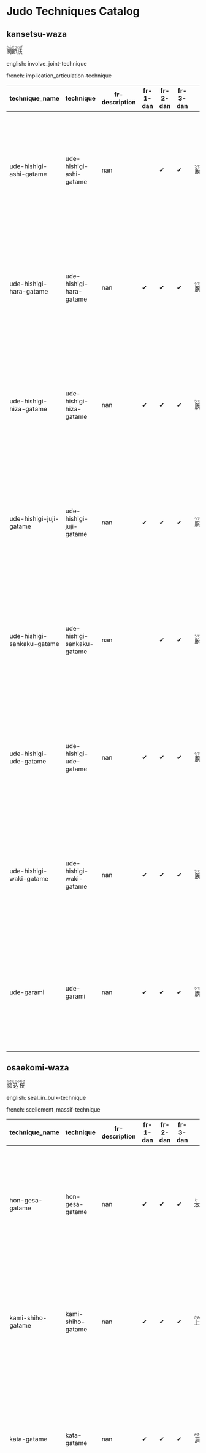 # Judo Techniques Catalog

## kansetsu-waza
<ruby>関節技<rt>かんせつわざ</rt></ruby>

english: involve_joint-technique

french: implication_articulation-technique


| technique_name             | technique                  | fr-description | fr-1-dan | fr-2-dan | fr-3-dan | kanji                                                    | furigana | fr-translation | Tutorial                                                                                                                                                                                                                                                    | Video                                                                                                                                                         |
| -------------------------- | -------------------------- | -------------- | -------- | -------- | -------- | -------------------------------------------------------- | -------- | -------------- | ----------------------------------------------------------------------------------------------------------------------------------------------------------------------------------------------------------------------------------------------------------- | ------------------------------------------------------------------------------------------------------------------------------------------------------------- |
| ude-hishigi-ashi-gatame    | ude-hishigi-ashi-gatame    | nan            | &nbsp;   | &#10004; | &#10004; | <ruby>腕挫脚固<rt>うでひしぎあしがため</rt></ruby>       |          | nan            | <a href="https://www.judo-ch.jp/english/dictionary/technique/katame/kansetu/udeasi/"><img src="https://www.judo-ch.jp/english/dictionary/technique/katame/kansetu/udeasi/image/img01.gif" alt="Tutorial" style="width: 300px; height: auto;"></a>           | <a href="https://youtu.be/ClY7g_pX-4s"><img src="https://img.youtube.com/vi/ClY7g_pX-4s/0.jpg" alt="Video Thumbnail" style="width: 300px; height: auto;"></a> |
| ude-hishigi-hara-gatame    | ude-hishigi-hara-gatame    | nan            | &#10004; | &#10004; | &#10004; | <ruby>腕挫腹固<rt>うでひしぎはらがため</rt></ruby>       |          | nan            | <a href="https://www.judo-ch.jp/english/dictionary/technique/katame/kansetu/udehara/"><img src="https://www.judo-ch.jp/english/dictionary/technique/katame/kansetu/udehara/image/img01.gif" alt="Tutorial" style="width: 300px; height: auto;"></a>         | <a href="https://youtu.be/ZzEycg8R_9M"><img src="https://img.youtube.com/vi/ZzEycg8R_9M/0.jpg" alt="Video Thumbnail" style="width: 300px; height: auto;"></a> |
| ude-hishigi-hiza-gatame    | ude-hishigi-hiza-gatame    | nan            | &#10004; | &#10004; | &#10004; | <ruby>腕挫膝固<rt>うでひしぎひざがため</rt></ruby>       |          | nan            | <a href="https://www.judo-ch.jp/english/dictionary/technique/katame/kansetu/udehiza/"><img src="https://www.judo-ch.jp/english/dictionary/technique/katame/kansetu/udehara/image/img01.gif" alt="Tutorial" style="width: 300px; height: auto;"></a>         | <a href="https://youtu.be/H2HtAJdiJcE"><img src="https://img.youtube.com/vi/H2HtAJdiJcE/0.jpg" alt="Video Thumbnail" style="width: 300px; height: auto;"></a> |
| ude-hishigi-juji-gatame    | ude-hishigi-juji-gatame    | nan            | &#10004; | &#10004; | &#10004; | <ruby>腕挫十字固<rt>うでひしぎじゅうじがため</rt></ruby> |          | nan            | <a href="https://www.judo-ch.jp/english/dictionary/technique/katame/kansetu/udejyuji/"><img src="https://www.judo-ch.jp/english/dictionary/technique/katame/kansetu/udejyuji/image/img01.gif" alt="Tutorial" style="width: 300px; height: auto;"></a>       | <a href="https://youtu.be/OWgSOlCuMXw"><img src="https://img.youtube.com/vi/OWgSOlCuMXw/0.jpg" alt="Video Thumbnail" style="width: 300px; height: auto;"></a> |
| ude-hishigi-sankaku-gatame | ude-hishigi-sankaku-gatame | nan            | &nbsp;   | &#10004; | &#10004; | <ruby>腕挫三角固<rt>うでひしぎさんかくがため</rt></ruby> |          | nan            | <a href="https://www.judo-ch.jp/english/dictionary/technique/katame/kansetu/udesankakku/"><img src="https://www.judo-ch.jp/english/dictionary/technique/katame/kansetu/udesankakku/image/img01.gif" alt="Tutorial" style="width: 300px; height: auto;"></a> | <a href="https://youtu.be/WefAmW4azhk"><img src="https://img.youtube.com/vi/WefAmW4azhk/0.jpg" alt="Video Thumbnail" style="width: 300px; height: auto;"></a> |
| ude-hishigi-ude-gatame     | ude-hishigi-ude-gatame     | nan            | &#10004; | &#10004; | &#10004; | <ruby>腕挫腕固<rt>うでひしぎうでがため</rt></ruby>       |          | nan            | <a href="https://www.judo-ch.jp/english/dictionary/technique/katame/kansetu/udeude/"><img src="https://www.judo-ch.jp/english/dictionary/technique/katame/kansetu/udeude/image/img01.gif" alt="Tutorial" style="width: 300px; height: auto;"></a>           | <a href="https://youtu.be/SBf0aTma1VI"><img src="https://img.youtube.com/vi/SBf0aTma1VI/0.jpg" alt="Video Thumbnail" style="width: 300px; height: auto;"></a> |
| ude-hishigi-waki-gatame    | ude-hishigi-waki-gatame    | nan            | &#10004; | &#10004; | &#10004; | <ruby>腕挫腋固<rt>うでひしぎわきがため</rt></ruby>       |          | nan            | <a href="https://www.judo-ch.jp/english/dictionary/technique/katame/kansetu/udewaki/"><img src="https://www.judo-ch.jp/english/dictionary/technique/katame/kansetu/udewaki/image/img01.gif" alt="Tutorial" style="width: 300px; height: auto;"></a>         | <a href="https://youtu.be/8F5p1zuJRG0"><img src="https://img.youtube.com/vi/8F5p1zuJRG0/0.jpg" alt="Video Thumbnail" style="width: 300px; height: auto;"></a> |
| ude-garami                 | ude-garami                 | nan            | &#10004; | &#10004; | &#10004; | <ruby>腕緘<rt>うでがらみ</rt></ruby>                     |          | nan            | <a href="https://www.judo-ch.jp/english/dictionary/technique/katame/kansetu/udegarami/"><img src="https://www.judo-ch.jp/english/dictionary/technique/katame/kansetu/udegarami/image/img01.gif" alt="Tutorial" style="width: 300px; height: auto;"></a>     | <a href="https://youtu.be/AIlTvZb4RlE"><img src="https://img.youtube.com/vi/AIlTvZb4RlE/0.jpg" alt="Video Thumbnail" style="width: 300px; height: auto;"></a> |
## osaekomi-waza
<ruby>抑込技<rt>おさえこみわざ</rt></ruby>

english: seal_in_bulk-technique

french: scellement_massif-technique


| technique_name           | technique                | fr-description | fr-1-dan | fr-2-dan | fr-3-dan | kanji                                                  | furigana | fr-translation | Tutorial                                                                                                                                                                                                                                            | Video                                                                                                                                                         |
| ------------------------ | ------------------------ | -------------- | -------- | -------- | -------- | ------------------------------------------------------ | -------- | -------------- | --------------------------------------------------------------------------------------------------------------------------------------------------------------------------------------------------------------------------------------------------- | ------------------------------------------------------------------------------------------------------------------------------------------------------------- |
| hon-gesa-gatame          | hon-gesa-gatame          | nan            | &#10004; | &#10004; | &#10004; | <ruby>本袈裟固<rt>けさがため</rt></ruby>               |          | nan            | <a href="https://www.judo-ch.jp/english/dictionary/technique/katame/osae/kesa/"><img src="https://www.judo-ch.jp/english/dictionary/technique/katame/osae/kesa/image/img01.gif" alt="Tutorial" style="width: 300px; height: auto;"></a>             | <a href="https://youtu.be/NDaQuJOFBYk"><img src="https://img.youtube.com/vi/NDaQuJOFBYk/0.jpg" alt="Video Thumbnail" style="width: 300px; height: auto;"></a> |
| kami-shiho-gatame        | kami-shiho-gatame        | nan            | &#10004; | &#10004; | &#10004; | <ruby>上四方固<rt>かみしほうがため</rt></ruby>         |          | nan            | <a href="https://www.judo-ch.jp/english/dictionary/technique/katame/osae/kamisihou/"><img src="https://www.judo-ch.jp/english/dictionary/technique/katame/osae/kamisihou/image/img01.gif" alt="Tutorial" style="width: 300px; height: auto;"></a>   | <a href="https://youtu.be/HFuMjOv0WN8"><img src="https://img.youtube.com/vi/HFuMjOv0WN8/0.jpg" alt="Video Thumbnail" style="width: 300px; height: auto;"></a> |
| kata-gatame              | kata-gatame              | nan            | &#10004; | &#10004; | &#10004; | <ruby>肩固<rt>かたがため</rt></ruby>                   |          | nan            | <a href="https://www.judo-ch.jp/english/dictionary/technique/katame/osae/kata/"><img src="https://www.judo-ch.jp/english/dictionary/technique/katame/osae/kata/image/img01.gif" alt="Tutorial" style="width: 300px; height: auto;"></a>             | <a href="https://youtu.be/zQR3IOXxO_Q"><img src="https://img.youtube.com/vi/zQR3IOXxO_Q/0.jpg" alt="Video Thumbnail" style="width: 300px; height: auto;"></a> |
| kesa-gatame              | kuzure-gesa-gatame       | nan            | &#10004; | &#10004; | &#10004; | <ruby>崩袈裟固<rt>くずれけさがため</rt></ruby>         |          | nan            | <a href="https://www.judo-ch.jp/english/dictionary/technique/katame/osae/kuzurekesa/"><img src="https://www.judo-ch.jp/english/dictionary/technique/katame/osae/kuzurekesa/image/img01.gif" alt="Tutorial" style="width: 300px; height: auto;"></a> | <a href="https://youtu.be/Q2fb9jaoUFQ"><img src="https://img.youtube.com/vi/Q2fb9jaoUFQ/0.jpg" alt="Video Thumbnail" style="width: 300px; height: auto;"></a> |
| kuzure-gesa-gatame       | kuzure-kami-shiho-gatame | nan            | &#10004; | &#10004; | &#10004; | <ruby>崩上四方固<rt>くずれかみしほうがため</rt></ruby> |          | nan            | <a href="https://www.judo-ch.jp/english/dictionary/technique/katame/osae/kuzurekami/"><img src="https://www.judo-ch.jp/english/dictionary/technique/katame/osae/kuzurekami/image/img01.gif" alt="Tutorial" style="width: 300px; height: auto;"></a> | <a href="https://youtu.be/YUrogQWdwiY"><img src="https://img.youtube.com/vi/YUrogQWdwiY/0.jpg" alt="Video Thumbnail" style="width: 300px; height: auto;"></a> |
| kuzure-kami-shiho-gatame | kuzure-tate-shiho-gatame | nan            | &nbsp;   | &#10004; | &#10004; | <ruby>崩縦四方固<rt>くずれたてしほうがため</rt></ruby> |          | nan            | <a href="nan"><img src="https://www.judo-tao.com/gokyo/KATAME-WAZA/OSAE-KOMI-WAZA/KUZURE-TATE-SHIHO-GATAME.htm" alt="Tutorial" style="width: 300px; height: auto;"></a>                                                                             | <a href="https://youtu.be/55-rFmBx53g"><img src="https://img.youtube.com/vi/55-rFmBx53g/0.jpg" alt="Video Thumbnail" style="width: 300px; height: auto;"></a> |
| kuzure-yoko-shiho-gatame | kuzure-yoko-shiho-gatame | nan            | &nbsp;   | &#10004; | &#10004; | <ruby>崩横四方固<rt>くずれよこしほうがため</rt></ruby> |          | nan            | <a href="nan"><img src="nan" alt="Tutorial" style="width: 300px; height: auto;"></a>                                                                                                                                                                | <a href="https://youtu.be/None"><img src="https://img.youtube.com/vi/None/0.jpg" alt="Video Thumbnail" style="width: 300px; height: auto;"></a>               |
| tate-shiho-gatame        | tate-shiho-gatame        | nan            | &#10004; | &#10004; | &#10004; | <ruby>縦四方固<rt>たてしほうがため</rt></ruby>         |          | nan            | <a href="nan"><img src="https://www.judopourtous.com/Images/NeKuzureTateShihoGatame4.gif" alt="Tutorial" style="width: 300px; height: auto;"></a>                                                                                                   | <a href="https://youtu.be/None"><img src="https://img.youtube.com/vi/None/0.jpg" alt="Video Thumbnail" style="width: 300px; height: auto;"></a>               |
| ushiro-kesa-gatame       | ushiro-kesa-gatame       | nan            | &#10004; | &#10004; | &#10004; | <ruby>後袈裟固<rt>うしろけさがため</rt></ruby>         |          | nan            | <a href="nan"><img src="nan" alt="Tutorial" style="width: 300px; height: auto;"></a>                                                                                                                                                                | <a href="https://youtu.be/SBapox2M2dE"><img src="https://img.youtube.com/vi/SBapox2M2dE/0.jpg" alt="Video Thumbnail" style="width: 300px; height: auto;"></a> |
| yoko-shiho-gatame        | yoko-shiho-gatame        | nan            | &#10004; | &#10004; | &#10004; | <ruby>横四方固<rt>よこしほうがため</rt></ruby>         |          | nan            | <a href="nan"><img src="nan" alt="Tutorial" style="width: 300px; height: auto;"></a>                                                                                                                                                                | <a href="https://youtu.be/TT7XJVSEQxA"><img src="https://img.youtube.com/vi/TT7XJVSEQxA/0.jpg" alt="Video Thumbnail" style="width: 300px; height: auto;"></a> |
| makura-gesa-gatame       | makura-gesa-gatame       | nan            | &#10004; | &#10004; | &#10004; | <ruby>枕袈裟固<rt>まくらけさがため</rt></ruby>         |          | nan            | <a href="nan"><img src="https://commons.wikimedia.org/wiki/File:Makura-kesa-gatame.gif?uselang=fr" alt="Tutorial" style="width: 300px; height: auto;"></a>                                                                                          | <a href="https://youtu.be/e5HrhANfDcU"><img src="https://img.youtube.com/vi/e5HrhANfDcU/0.jpg" alt="Video Thumbnail" style="width: 300px; height: auto;"></a> |
## shime-waza
<ruby>絞技<rt>しめわざ</rt></ruby>

english: strangle-technique

french: etranglement-technique


| technique_name   | technique        | fr-description | fr-1-dan | fr-2-dan | fr-3-dan | kanji                                            | furigana | fr-translation | Tutorial                                                                                                                                                                                                                                            | Video                                                                                                                                                         |
| ---------------- | ---------------- | -------------- | -------- | -------- | -------- | ------------------------------------------------ | -------- | -------------- | --------------------------------------------------------------------------------------------------------------------------------------------------------------------------------------------------------------------------------------------------- | ------------------------------------------------------------------------------------------------------------------------------------------------------------- |
| ashi-gatame-jime | ashi-gatame-jime | nan            | &nbsp;   | &#10004; | &#10004; | <ruby>脚固十字<rt>nan</rt></ruby>                |          | nan            | <a href="nan"><img src="nan" alt="Tutorial" style="width: 300px; height: auto;"></a>                                                                                                                                                                | <a href="https://youtu.be/None"><img src="https://img.youtube.com/vi/None/0.jpg" alt="Video Thumbnail" style="width: 300px; height: auto;"></a>               |
| gyaku-juji-jime  | gyaku-juji-jime  | nan            | &#10004; | &#10004; | &#10004; | <ruby>逆十字絞<rt>ぎゃくじゅうじじめ</rt></ruby> |          | nan            | <a href="https://www.judo-ch.jp/english/dictionary/technique/katame/sime/gyaku/"><img src="https://www.judo-ch.jp/english/dictionary/technique/katame/sime/gyaku/image/img01.gif" alt="Tutorial" style="width: 300px; height: auto;"></a>           | <a href="https://youtu.be/t3tQriIPdlI"><img src="https://img.youtube.com/vi/t3tQriIPdlI/0.jpg" alt="Video Thumbnail" style="width: 300px; height: auto;"></a> |
| hadaka-jime      | hadaka-jime      | nan            | &#10004; | &#10004; | &#10004; | <ruby>裸絞<rt>はだかじめ</rt></ruby>             |          | nan            | <a href="https://www.judo-ch.jp/english/dictionary/technique/katame/sime/hadaka/"><img src="https://www.judo-ch.jp/english/dictionary/technique/katame/sime/hadaka/image/img01.gif" alt="Tutorial" style="width: 300px; height: auto;"></a>         | <a href="https://youtu.be/9f0n8jez7iA"><img src="https://img.youtube.com/vi/9f0n8jez7iA/0.jpg" alt="Video Thumbnail" style="width: 300px; height: auto;"></a> |
| kata-ha-jime     | kata-ha-jime     | nan            | &#10004; | &#10004; | &#10004; | <ruby>片羽絞<rt>かたはじめ</rt></ruby>           |          | nan            | <a href="https://www.judo-ch.jp/english/dictionary/technique/katame/sime/kataha/"><img src="https://www.judo-ch.jp/english/dictionary/technique/katame/sime/kataha/image/img01.gif" alt="Tutorial" style="width: 300px; height: auto;"></a>         | <a href="https://youtu.be/yaTGgRjnwB8"><img src="https://img.youtube.com/vi/yaTGgRjnwB8/0.jpg" alt="Video Thumbnail" style="width: 300px; height: auto;"></a> |
| kata-juji-jime   | kata-juji-jime   | nan            | &#10004; | &#10004; | &#10004; | <ruby>片十字絞<rt>かたじゅうじじめ</rt></ruby>   |          | nan            | <a href="https://www.judo-ch.jp/english/dictionary/technique/katame/sime/kata/"><img src="https://www.judo-ch.jp/english/dictionary/technique/katame/sime/kata/" alt="Tutorial" style="width: 300px; height: auto;"></a>                            | <a href="https://youtu.be/3VZVUAmiMD8"><img src="https://img.youtube.com/vi/3VZVUAmiMD8/0.jpg" alt="Video Thumbnail" style="width: 300px; height: auto;"></a> |
| kata-te-jime     | kata-te-jime     | nan            | &#10004; | &#10004; | &#10004; | <ruby>片手絞<rt>かたてじめ</rt></ruby>           |          | nan            | <a href="https://www.judo-ch.jp/english/dictionary/technique/katame/sime/katate/"><img src="https://www.judo-ch.jp/english/dictionary/technique/katame/sime/katate/image/img01.gif" alt="Tutorial" style="width: 300px; height: auto;"></a>         | <a href="https://youtu.be/cHeIs-fSqwE"><img src="https://img.youtube.com/vi/cHeIs-fSqwE/0.jpg" alt="Video Thumbnail" style="width: 300px; height: auto;"></a> |
| morote-jime      | morote-jime      | nan            | &nbsp;   | &#10004; | &#10004; | <ruby>諸手絞<rt>もろてじめ</rt></ruby>           |          | nan            | <a href="nan"><img src="nan" alt="Tutorial" style="width: 300px; height: auto;"></a>                                                                                                                                                                | <a href="https://youtu.be/None"><img src="https://img.youtube.com/vi/None/0.jpg" alt="Video Thumbnail" style="width: 300px; height: auto;"></a>               |
| nami-juji-jime   | nami-juji-jime   | nan            | &#10004; | &#10004; | &#10004; | <ruby>並十字絞<rt>なみじゅうじじめ</rt></ruby>   |          | nan            | <a href="https://www.judo-ch.jp/english/dictionary/technique/katame/sime/nami/"><img src="https://www.judo-ch.jp/english/dictionary/technique/katame/sime/nami/image/img01.gif" alt="Tutorial" style="width: 300px; height: auto;"></a>             | <a href="https://youtu.be/k2cHry9HByQ"><img src="https://img.youtube.com/vi/k2cHry9HByQ/0.jpg" alt="Video Thumbnail" style="width: 300px; height: auto;"></a> |
| okuri-eri-jime   | okuri-eri-jime   | nan            | &#10004; | &#10004; | &#10004; | <ruby>送襟絞<rt>おくりえりじめ</rt></ruby>       |          | nan            | <a href="https://www.judo-ch.jp/english/dictionary/technique/katame/sime/okurieri/"><img src="https://www.judo-ch.jp/english/dictionary/technique/katame/sime/okurieri/image/img01.gif" alt="Tutorial" style="width: 300px; height: auto;"></a>     | <a href="https://youtu.be/EiqyoVcIAi8"><img src="https://img.youtube.com/vi/EiqyoVcIAi8/0.jpg" alt="Video Thumbnail" style="width: 300px; height: auto;"></a> |
| ryo-te-jime      | ryo-te-jime      | nan            | &nbsp;   | &nbsp;   | &#10004; | <ruby>両手絞<rt>りょうてじめ</rt></ruby>         |          | nan            | <a href="https://www.judo-ch.jp/english/dictionary/technique/katame/sime/ryoute/"><img src="https://www.judo-ch.jp/english/dictionary/technique/katame/sime/ryoute/image/img01.gif" alt="Tutorial" style="width: 300px; height: auto;"></a>         | <a href="https://youtu.be/-RHC4V7TQiY"><img src="https://img.youtube.com/vi/-RHC4V7TQiY/0.jpg" alt="Video Thumbnail" style="width: 300px; height: auto;"></a> |
| sankaku-jime     | sankaku-jime     | nan            | &#10004; | &#10004; | &#10004; | <ruby>三角絞<rt>さんかくじめ</rt></ruby>         |          | nan            | <a href="https://www.judo-ch.jp/english/dictionary/technique/katame/sime/sankaku/"><img src="https://www.judo-ch.jp/english/dictionary/technique/katame/sime/sankaku/image/img01.gif" alt="Tutorial" style="width: 300px; height: auto;"></a>       | <a href="https://youtu.be/lq1CUBRAm7s"><img src="https://img.youtube.com/vi/lq1CUBRAm7s/0.jpg" alt="Video Thumbnail" style="width: 300px; height: auto;"></a> |
| sode-guruma-jime | sode-guruma-jime | nan            | &nbsp;   | &#10004; | &#10004; | <ruby>袖車絞<rt>そでぐるまじめ</rt></ruby>       |          | nan            | <a href="https://www.judo-ch.jp/english/dictionary/technique/katame/sime/sodeguruma/"><img src="https://www.judo-ch.jp/english/dictionary/technique/katame/sime/sodeguruma/image/img01.gif" alt="Tutorial" style="width: 300px; height: auto;"></a> | <a href="https://youtu.be/E3nvQzClcAU"><img src="https://img.youtube.com/vi/E3nvQzClcAU/0.jpg" alt="Video Thumbnail" style="width: 300px; height: auto;"></a> |
| tsukkomi-jime    | tsukkomi-jime    | nan            | &nbsp;   | &nbsp;   | &#10004; | <ruby>突込絞<rt>つっこみじめ</rt></ruby>         |          | nan            | <a href="https://www.judo-ch.jp/english/dictionary/technique/katame/sime/tukkomi/"><img src="https://www.judo-ch.jp/english/dictionary/technique/katame/sime/tukkomi/image/img01.gif" alt="Tutorial" style="width: 300px; height: auto;"></a>       | <a href="https://youtu.be/dKKpnD3eLcY"><img src="https://img.youtube.com/vi/dKKpnD3eLcY/0.jpg" alt="Video Thumbnail" style="width: 300px; height: auto;"></a> |
## sutemi-waza
<ruby>捨身技<rt>すてみわざ</rt></ruby>

english: sacrifice_body-technique

french: sacrifice_corps-technique


### ma-sutemi-waza

<ruby>真捨身技<rt>ますてみわざ</rt></ruby>

english: true-sacrifice_body-technique

french: vrai-sacrifice_corps-technique
| technique_name  | technique       | fr-description | fr-1-dan | fr-2-dan | fr-3-dan | kanji                                      | furigana | fr-translation | Tutorial                                                                                                                                                                                                                                          | Video                                                                                                                                                         |
| --------------- | --------------- | -------------- | -------- | -------- | -------- | ------------------------------------------ | -------- | -------------- | ------------------------------------------------------------------------------------------------------------------------------------------------------------------------------------------------------------------------------------------------- | ------------------------------------------------------------------------------------------------------------------------------------------------------------- |
| hikikomi-gaeshi | hikikomi-gaeshi | nan            | &nbsp;   | &nbsp;   | &nbsp;   | <ruby>引込返<rt>ひきこみがえし</rt></ruby> |          | nan            | <a href="https://www.judo-ch.jp/english/dictionary/technique/nage/masute/hikikomi/"><img src="https://www.judo-ch.jp/english/dictionary/technique/nage/masute/hikikomi/image/img01.gif" alt="Tutorial" style="width: 300px; height: auto;"></a>   | <a href="https://youtu.be/92zUYWBp5N8"><img src="https://img.youtube.com/vi/92zUYWBp5N8/0.jpg" alt="Video Thumbnail" style="width: 300px; height: auto;"></a> |
| sumi-gaeshi     | sumi-gaeshi     | nan            | &#10004; | &#10004; | &#10004; | <ruby>隅返<rt>すみがえし</rt></ruby>       |          | nan            | <a href="https://www.judo-ch.jp/english/dictionary/technique/nage/masute/sumigaesi/"><img src="https://www.judo-ch.jp/english/dictionary/technique/nage/masute/sumigaesi/image/img01.gif" alt="Tutorial" style="width: 300px; height: auto;"></a> | <a href="https://youtu.be/5VhduA5xkbA"><img src="https://img.youtube.com/vi/5VhduA5xkbA/0.jpg" alt="Video Thumbnail" style="width: 300px; height: auto;"></a> |
| tawara-gaeshi   | tawara-gaeshi   | nan            | &nbsp;   | &nbsp;   | &#10004; | <ruby>俵返<rt>たわらがえし</rt></ruby>     |          | nan            | <a href="https://www.judo-ch.jp/english/dictionary/technique/nage/masute/tawara/"><img src="https://www.judo-ch.jp/english/dictionary/technique/nage/masute/tawara/image/img01.gif" alt="Tutorial" style="width: 300px; height: auto;"></a>       | <a href="https://youtu.be/TmTWgrmViZc"><img src="https://img.youtube.com/vi/TmTWgrmViZc/0.jpg" alt="Video Thumbnail" style="width: 300px; height: auto;"></a> |
| tomoe-nage      | tomoe-nage      | nan            | &#10004; | &#10004; | &#10004; | <ruby>巴投<rt>ともえなげ</rt></ruby>       |          | nan            | <a href="https://www.judo-ch.jp/english/dictionary/technique/nage/masute/tomoe/"><img src="https://www.judo-ch.jp/english/dictionary/technique/nage/masute/tomoe/image/img01.gif" alt="Tutorial" style="width: 300px; height: auto;"></a>         | <a href="https://youtu.be/880WbHvHv6A"><img src="https://img.youtube.com/vi/880WbHvHv6A/0.jpg" alt="Video Thumbnail" style="width: 300px; height: auto;"></a> |
| ura-nage        | ura-nage        | nan            | &#10004; | &#10004; | &#10004; | <ruby>裏投<rt>うらなげ</rt></ruby>         |          | nan            | <a href="https://www.judo-ch.jp/english/dictionary/technique/nage/masute/uranage/"><img src="https://www.judo-ch.jp/english/dictionary/technique/nage/masute/uranage/image/img01.gif" alt="Tutorial" style="width: 300px; height: auto;"></a>     | <a href="https://youtu.be/Fgi9b8DJ5sQ"><img src="https://img.youtube.com/vi/Fgi9b8DJ5sQ/0.jpg" alt="Video Thumbnail" style="width: 300px; height: auto;"></a> |

### yoko-sutemi-waza

<ruby>横捨身技<rt>よこすてみわざ</rt></ruby>

english: side-sacrifice_body-technique

french: coté-sacrifice_corps-technique
| technique_name     | technique          | fr-description | fr-1-dan | fr-2-dan | fr-3-dan | kanji                                           | furigana | fr-translation | Tutorial                                                                                                                                                                                                                                          | Video                                                                                                                                                         |
| ------------------ | ------------------ | -------------- | -------- | -------- | -------- | ----------------------------------------------- | -------- | -------------- | ------------------------------------------------------------------------------------------------------------------------------------------------------------------------------------------------------------------------------------------------- | ------------------------------------------------------------------------------------------------------------------------------------------------------------- |
| daki-wakare        | daki-wakare        | nan            | &nbsp;   | &nbsp;   | &#10004; | <ruby>抱分<rt>だきわかれ</rt></ruby>            |          | nan            | <a href="https://www.judo-ch.jp/english/dictionary/technique/nage/yoko/dakiwakare/"><img src="https://www.judo-ch.jp/english/dictionary/technique/nage/yoko/dakiwakare/image/img01.gif" alt="Tutorial" style="width: 300px; height: auto;"></a>   | <a href="https://youtu.be/Hr0cOMGBDYo"><img src="https://img.youtube.com/vi/Hr0cOMGBDYo/0.jpg" alt="Video Thumbnail" style="width: 300px; height: auto;"></a> |
| hane-makikomi      | hane-makikomi      | nan            | &nbsp;   | &nbsp;   | &nbsp;   | <ruby>跳巻込<rt>はねまきこみ</rt></ruby>        |          | nan            | <a href="https://www.judo-ch.jp/english/dictionary/technique/nage/yoko/hanemaki/"><img src="https://www.judo-ch.jp/english/dictionary/technique/nage/yoko/hanemaki/image/img01.gif" alt="Tutorial" style="width: 300px; height: auto;"></a>       | <a href="https://youtu.be/6CRBGLGz9j8"><img src="https://img.youtube.com/vi/6CRBGLGz9j8/0.jpg" alt="Video Thumbnail" style="width: 300px; height: auto;"></a> |
| harai-makikomi     | harai-makikomi     | nan            | &nbsp;   | &#10004; | &#10004; | <ruby>払巻込<rt>はらいまきこみ</rt></ruby>      |          | nan            | <a href="nan"><img src="nan" alt="Tutorial" style="width: 300px; height: auto;"></a>                                                                                                                                                              | <a href="https://youtu.be/VBaHzKaCXss"><img src="https://img.youtube.com/vi/VBaHzKaCXss/0.jpg" alt="Video Thumbnail" style="width: 300px; height: auto;"></a> |
| ko-uchi-makikomi   | ko-uchi-makikomi   | nan            | &nbsp;   | &#10004; | &#10004; | <ruby>小内巻込<rt>こうちまきこみ</rt></ruby>    |          | nan            | <a href="nan"><img src="nan" alt="Tutorial" style="width: 300px; height: auto;"></a>                                                                                                                                                              | <a href="https://youtu.be/_1eygIXLD_w"><img src="https://img.youtube.com/vi/_1eygIXLD_w/0.jpg" alt="Video Thumbnail" style="width: 300px; height: auto;"></a> |
| osoto-makikomi     | osoto-makikomi     | nan            | &nbsp;   | &nbsp;   | &nbsp;   | <ruby> 大外巻込<rt>おおそとまきこみ</rt></ruby> |          | nan            | <a href="https://www.judo-ch.jp/english/dictionary/technique/nage/yoko/oosotomaki/"><img src="https://www.judo-ch.jp/english/dictionary/technique/nage/yoko/oosotomaki/image/img01.gif" alt="Tutorial" style="width: 300px; height: auto;"></a>   | <a href="https://youtu.be/DGDv2oMwmas"><img src="https://img.youtube.com/vi/DGDv2oMwmas/0.jpg" alt="Video Thumbnail" style="width: 300px; height: auto;"></a> |
| soto-makikomi      | soto-makikomi      | nan            | &#10004; | &#10004; | &#10004; | <ruby>外巻込<rt>そとまきこみ</rt></ruby>        |          | nan            | <a href="https://www.judo-ch.jp/english/dictionary/technique/nage/yoko/sotomaki/"><img src="https://www.judo-ch.jp/english/dictionary/technique/nage/yoko/sotomaki/image/img01.gif" alt="Tutorial" style="width: 300px; height: auto;"></a>       | <a href="https://youtu.be/bWG9O1BVKtQ"><img src="https://img.youtube.com/vi/bWG9O1BVKtQ/0.jpg" alt="Video Thumbnail" style="width: 300px; height: auto;"></a> |
| tani-otoshi        | tani-otoshi        | nan            | &#10004; | &#10004; | &#10004; | <ruby>谷落<rt>たにおとし</rt></ruby>            |          | nan            | <a href="https://www.judo-ch.jp/english/dictionary/technique/nage/yoko/taniotosi/"><img src="https://www.judo-ch.jp/english/dictionary/technique/nage/yoko/taniotosi/image/img01.gif" alt="Tutorial" style="width: 300px; height: auto;"></a>     | <a href="https://youtu.be/3b9Me3Fohpk"><img src="https://img.youtube.com/vi/3b9Me3Fohpk/0.jpg" alt="Video Thumbnail" style="width: 300px; height: auto;"></a> |
| yoko-tomoe-nage    | yoko-tomoe-nage    | nan            | &nbsp;   | &#10004; | &#10004; | <ruby>横巴投<rt>よこともえなげ</rt></ruby>      |          | nan            | <a href="nan"><img src="https://upload.wikimedia.org/wikipedia/commons/thumb/3/3f/Tomoe-nage-illustration.jpg/220px-Tomoe-nage-illustration.jpg" alt="Tutorial" style="width: 300px; height: auto;"></a>                                          | <a href="https://youtu.be/W8l0iOAqx5E"><img src="https://img.youtube.com/vi/W8l0iOAqx5E/0.jpg" alt="Video Thumbnail" style="width: 300px; height: auto;"></a> |
| uchi-makikomi      | uchi-makikomi      | nan            | &nbsp;   | &nbsp;   | &nbsp;   | <ruby>内巻込<rt>うちまきこみ</rt></ruby>        |          | nan            | <a href="https://www.judo-ch.jp/english/dictionary/technique/nage/yoko/utimaki/"><img src="https://www.judo-ch.jp/english/dictionary/technique/nage/yoko/utimaki/image/img01.gif" alt="Tutorial" style="width: 300px; height: auto;"></a>         | <a href="https://youtu.be/_1eygIXLD_w"><img src="https://img.youtube.com/vi/_1eygIXLD_w/0.jpg" alt="Video Thumbnail" style="width: 300px; height: auto;"></a> |
| uchi-mata-makikomi | uchi-mata-makikomi | nan            | &nbsp;   | &nbsp;   | &nbsp;   | <ruby>内股巻込<rt>うちまたまきこみ</rt></ruby>  |          | nan            | <a href="https://www.judo-ch.jp/english/dictionary/technique/nage/yoko/utimatamaki/"><img src="https://www.judo-ch.jp/english/dictionary/technique/nage/yoko/utimatamaki/image/img01.gif" alt="Tutorial" style="width: 300px; height: auto;"></a> | <a href="https://youtu.be/jZXENTLpJCI"><img src="https://img.youtube.com/vi/jZXENTLpJCI/0.jpg" alt="Video Thumbnail" style="width: 300px; height: auto;"></a> |
| uki-waza           | uki-waza           | nan            | &nbsp;   | &#10004; | &#10004; | <ruby>浮技<rt>うきわざ</rt></ruby>              |          | nan            | <a href="https://www.judo-ch.jp/english/dictionary/technique/nage/yoko/ukiwaza/"><img src="https://www.judo-ch.jp/english/dictionary/technique/nage/yoko/ukiwaza/image/img01.gif" alt="Tutorial" style="width: 300px; height: auto;"></a>         | <a href="https://youtu.be/weVOpJ63gII"><img src="https://img.youtube.com/vi/weVOpJ63gII/0.jpg" alt="Video Thumbnail" style="width: 300px; height: auto;"></a> |
| yoko-gake          | yoko-gake          | nan            | &nbsp;   | &#10004; | &#10004; | <ruby>横掛<rt>よこがけ</rt></ruby>              |          | nan            | <a href="https://www.judo-ch.jp/english/dictionary/technique/nage/yoko/yokogake/"><img src="https://www.judo-ch.jp/english/dictionary/technique/nage/yoko/yokogake/image/img01.gif" alt="Tutorial" style="width: 300px; height: auto;"></a>       | <a href="https://youtu.be/tP1Sj1uDfSo"><img src="https://img.youtube.com/vi/tP1Sj1uDfSo/0.jpg" alt="Video Thumbnail" style="width: 300px; height: auto;"></a> |
| yoko-guruma        | yoko-guruma        | nan            | &#10004; | &#10004; | &#10004; | <ruby>横車<rt>よこぐるま</rt></ruby>            |          | nan            | <a href="https://www.judo-ch.jp/english/dictionary/technique/nage/yoko/yokoguruma/"><img src="https://www.judo-ch.jp/english/dictionary/technique/nage/yoko/yokoguruma/image/img01.gif" alt="Tutorial" style="width: 300px; height: auto;"></a>   | <a href="https://youtu.be/MehP6I5cY2c"><img src="https://img.youtube.com/vi/MehP6I5cY2c/0.jpg" alt="Video Thumbnail" style="width: 300px; height: auto;"></a> |
| yoko-otoshi        | yoko-otoshi        | nan            | &nbsp;   | &nbsp;   | &#10004; | <ruby>横落<rt>よこおとし</rt></ruby>            |          | nan            | <a href="https://www.judo-ch.jp/english/dictionary/technique/nage/yoko/yokootosi/"><img src="https://www.judo-ch.jp/english/dictionary/technique/nage/yoko/yokootosi/image/img01.gif" alt="Tutorial" style="width: 300px; height: auto;"></a>     | <a href="https://youtu.be/MnNG67pF_a0"><img src="https://img.youtube.com/vi/MnNG67pF_a0/0.jpg" alt="Video Thumbnail" style="width: 300px; height: auto;"></a> |
| yoko-wakare        | yoko-wakare        | nan            | &nbsp;   | &nbsp;   | &#10004; | <ruby>横分<rt>よこわかれ</rt></ruby>            |          | nan            | <a href="https://www.judo-ch.jp/english/dictionary/technique/nage/yoko/yokowakare/"><img src="https://www.judo-ch.jp/english/dictionary/technique/nage/yoko/yokowakare/image/img01.gif" alt="Tutorial" style="width: 300px; height: auto;"></a>   | <a href="https://youtu.be/bp1tscHlePI"><img src="https://img.youtube.com/vi/bp1tscHlePI/0.jpg" alt="Video Thumbnail" style="width: 300px; height: auto;"></a> |
## tachi-waza
<ruby>立技<rt>たちわざ</rt></ruby>

english: stand_up-technique

french: debout-technique


### ashi-waza

<ruby>足技<rt>あしわざ</rt></ruby>

english: leg-technique

french: jambe-technique
| technique_name            | technique                 | fr-description | fr-1-dan | fr-2-dan | fr-3-dan | kanji                                            | furigana | fr-translation | Tutorial                                                                                                                                                                                                                                            | Video                                                                                                                                                         |
| ------------------------- | ------------------------- | -------------- | -------- | -------- | -------- | ------------------------------------------------ | -------- | -------------- | --------------------------------------------------------------------------------------------------------------------------------------------------------------------------------------------------------------------------------------------------- | ------------------------------------------------------------------------------------------------------------------------------------------------------------- |
| ashi-guruma               | ashi-guruma               | nan            | &#10004; | &#10004; | &#10004; | <ruby>足車<rt>あしぐるま</rt></ruby>             |          | nan            | <a href="https://www.judo-ch.jp/english/dictionary/technique/nage/asi/asiguruma/"><img src="https://www.judo-ch.jp/english/dictionary/technique/nage/asi/asiguruma/image/img01.gif" alt="Tutorial" style="width: 300px; height: auto;"></a>         | <a href="https://youtu.be/ROeayhvom9U"><img src="https://img.youtube.com/vi/ROeayhvom9U/0.jpg" alt="Video Thumbnail" style="width: 300px; height: auto;"></a> |
| de-ashi-barai (-harai)    | de-ashi-barai (-harai)    | nan            | &#10004; | &#10004; | &#10004; | <ruby>出足払<rt>であしはらい</rt></ruby>         |          | nan            | <a href="https://www.judo-ch.jp/english/dictionary/technique/nage/asi/deasiharai/"><img src="https://www.judo-ch.jp/english/dictionary/technique/nage/asi/deasiharai/image/img01.gif" alt="Tutorial" style="width: 300px; height: auto;"></a>       | <a href="https://youtu.be/4BUUvqxi_Kk"><img src="https://img.youtube.com/vi/4BUUvqxi_Kk/0.jpg" alt="Video Thumbnail" style="width: 300px; height: auto;"></a> |
| hane-goshi-gaeshi         | hane-goshi-gaeshi         | nan            | &nbsp;   | &nbsp;   | &nbsp;   | <ruby>跳腰返<rt>はねごしがえし</rt></ruby>       |          | nan            | <a href="https://www.judo-ch.jp/english/dictionary/technique/nage/asi/hanegosi/"><img src="https://www.judo-ch.jp/english/dictionary/technique/nage/asi/hanegosi/image/img01.gif" alt="Tutorial" style="width: 300px; height: auto;"></a>           | <a href="https://youtu.be/9bZAZSBtnGs"><img src="https://img.youtube.com/vi/9bZAZSBtnGs/0.jpg" alt="Video Thumbnail" style="width: 300px; height: auto;"></a> |
| harai-tsurikomi-ashi      | harai-tsurikomi-ashi      | nan            | &#10004; | &#10004; | &#10004; | <ruby>払釣込足<rt>はらいつりこみあし</rt></ruby> |          | nan            | <a href="https://www.judo-ch.jp/english/dictionary/technique/nage/asi/haraiturikomi/"><img src="https://www.judo-ch.jp/english/dictionary/technique/nage/asi/haraiturikomi/image/img01.gif" alt="Tutorial" style="width: 300px; height: auto;"></a> | <a href="https://youtu.be/gGPXvWL8VbE"><img src="https://img.youtube.com/vi/gGPXvWL8VbE/0.jpg" alt="Video Thumbnail" style="width: 300px; height: auto;"></a> |
| hiza-guruma               | hiza-guruma               | nan            | &#10004; | &#10004; | &#10004; | <ruby>膝車<rt>ひざぐるま</rt></ruby>             |          | nan            | <a href="https://www.judo-ch.jp/english/dictionary/technique/nage/asi/hizaguruma/"><img src="https://www.judo-ch.jp/english/dictionary/technique/nage/asi/hizaguruma/image/img01.gif" alt="Tutorial" style="width: 300px; height: auto;"></a>       | <a href="https://youtu.be/JPJx9-oAVns"><img src="https://img.youtube.com/vi/JPJx9-oAVns/0.jpg" alt="Video Thumbnail" style="width: 300px; height: auto;"></a> |
| ko-soto-gake              | ko-soto-gake              | nan            | &#10004; | &#10004; | &#10004; | <ruby>小外掛<rt>こそとがけ</rt></ruby>           |          | nan            | <a href="https://www.judo-ch.jp/english/dictionary/technique/nage/asi/kosotogake/"><img src="https://www.judo-ch.jp/english/dictionary/technique/nage/asi/kosotogake/image/img01.gif" alt="Tutorial" style="width: 300px; height: auto;"></a>       | <a href="https://youtu.be/8b6kY4s4zH4"><img src="https://img.youtube.com/vi/8b6kY4s4zH4/0.jpg" alt="Video Thumbnail" style="width: 300px; height: auto;"></a> |
| ko-soto-gari              | ko-soto-gari              | nan            | &#10004; | &#10004; | &#10004; | <ruby>小外刈<rt>こそとがり</rt></ruby>           |          | nan            | <a href="https://www.judo-ch.jp/english/dictionary/technique/nage/asi/kosotogari/"><img src="https://www.judo-ch.jp/english/dictionary/technique/nage/asi/kosotogari/image/img01.gif" alt="Tutorial" style="width: 300px; height: auto;"></a>       | <a href="https://youtu.be/jeQ541ScLB4"><img src="https://img.youtube.com/vi/jeQ541ScLB4/0.jpg" alt="Video Thumbnail" style="width: 300px; height: auto;"></a> |
| ko-uchi-gaeshi            | ko-uchi-gaeshi            | nan            | &nbsp;   | &nbsp;   | &nbsp;   | <ruby>小内返<rt>こうちがえし</rt></ruby>         |          | nan            | <a href="nan"><img src="nan" alt="Tutorial" style="width: 300px; height: auto;"></a>                                                                                                                                                                | <a href="https://youtu.be/_MWAdYi_LC4"><img src="https://img.youtube.com/vi/_MWAdYi_LC4/0.jpg" alt="Video Thumbnail" style="width: 300px; height: auto;"></a> |
| ko-uchi-gari              | ko-uchi-gari              | nan            | &#10004; | &#10004; | &#10004; | <ruby>小内刈<rt>こうちがり</rt></ruby>           |          | nan            | <a href="https://www.judo-ch.jp/english/dictionary/technique/nage/asi/koutigari/"><img src="https://www.judo-ch.jp/english/dictionary/technique/nage/asi/koutigari/image/img01.gif" alt="Tutorial" style="width: 300px; height: auto;"></a>         | <a href="https://youtu.be/3Jb3tZvr9Ng"><img src="https://img.youtube.com/vi/3Jb3tZvr9Ng/0.jpg" alt="Video Thumbnail" style="width: 300px; height: auto;"></a> |
| o-guruma                  | o-guruma                  | nan            | &nbsp;   | &#10004; | &#10004; | <ruby>大車<rt>おおぐるま</rt></ruby>             |          | nan            | <a href="https://www.judo-ch.jp/english/dictionary/technique/nage/asi/ooguruma/"><img src="https://www.judo-ch.jp/english/dictionary/technique/nage/asi/ooguruma/image/img01.gif" alt="Tutorial" style="width: 300px; height: auto;"></a>           | <a href="https://youtu.be/SnZciTAY9vc"><img src="https://img.youtube.com/vi/SnZciTAY9vc/0.jpg" alt="Video Thumbnail" style="width: 300px; height: auto;"></a> |
| okuri-ashi-barai (-harai) | okuri-ashi-barai (-harai) | nan            | &#10004; | &#10004; | &#10004; | <ruby>送足払<rt>おくりあしはらい</rt></ruby>     |          | nan            | <a href="https://www.judo-ch.jp/english/dictionary/technique/nage/asi/okuriasiharai/"><img src="https://www.judo-ch.jp/english/dictionary/technique/nage/asi/okuriasiharai/image/img01.gif" alt="Tutorial" style="width: 300px; height: auto;"></a> | <a href="https://youtu.be/nw1ZdRjrdRI"><img src="https://img.youtube.com/vi/nw1ZdRjrdRI/0.jpg" alt="Video Thumbnail" style="width: 300px; height: auto;"></a> |
| o-soto-gaeshi             | o-soto-gaeshi             | nan            | &nbsp;   | &#10004; | &#10004; | <ruby>大外返<rt>おおそとがえし</rt></ruby>       |          | nan            | <a href="https://www.judo-ch.jp/english/dictionary/technique/nage/asi/oosotogaesi/"><img src="https://www.judo-ch.jp/english/dictionary/technique/nage/asi/oosotogaesi/image/img01.gif" alt="Tutorial" style="width: 300px; height: auto;"></a>     | <a href="https://youtu.be/8ZjM3X_EANo"><img src="https://img.youtube.com/vi/8ZjM3X_EANo/0.jpg" alt="Video Thumbnail" style="width: 300px; height: auto;"></a> |
| o-soto-gari               | o-soto-gari               | nan            | &#10004; | &#10004; | &#10004; | <ruby>大外刈<rt>おおそとがり</rt></ruby>         |          | nan            | <a href="https://www.judo-ch.jp/english/dictionary/technique/nage/asi/oosotogari/"><img src="https://www.judo-ch.jp/english/dictionary/technique/nage/asi/oosotogari/image/img01.gif" alt="Tutorial" style="width: 300px; height: auto;"></a>       | <a href="https://youtu.be/c-A_nP7mKAc"><img src="https://img.youtube.com/vi/c-A_nP7mKAc/0.jpg" alt="Video Thumbnail" style="width: 300px; height: auto;"></a> |
| o-soto-guruma             | o-soto-guruma             | nan            | &nbsp;   | &#10004; | &#10004; | <ruby>大外車<rt>おおそとぐるま</rt></ruby>       |          | nan            | <a href="https://www.judo-ch.jp/english/dictionary/technique/nage/asi/oosotoguruma/"><img src="https://www.judo-ch.jp/english/dictionary/technique/nage/asi/oosotoguruma/image/img01.gif" alt="Tutorial" style="width: 300px; height: auto;"></a>   | <a href="https://youtu.be/92KbCm6pQeI"><img src="https://img.youtube.com/vi/92KbCm6pQeI/0.jpg" alt="Video Thumbnail" style="width: 300px; height: auto;"></a> |
| o-soto-otoshi             | o-soto-otoshi             | nan            | &#10004; | &#10004; | &#10004; | <ruby>大外落<rt>おおそとおとし</rt></ruby>       |          | nan            | <a href="https://www.judo-ch.jp/english/dictionary/technique/nage/asi/oosotootosi/"><img src="https://www.judo-ch.jp/english/dictionary/technique/nage/asi/oosotootosi/image/img01.gif" alt="Tutorial" style="width: 300px; height: auto;"></a>     | <a href="https://youtu.be/2DsVvDw7b8g"><img src="https://img.youtube.com/vi/2DsVvDw7b8g/0.jpg" alt="Video Thumbnail" style="width: 300px; height: auto;"></a> |
| o-uchi-gaeshi             | o-uchi-gaeshi             | nan            | &nbsp;   | &nbsp;   | &nbsp;   | <ruby>大内返<rt>おおうちがえし</rt></ruby>       |          | nan            | <a href="https://www.judo-ch.jp/english/dictionary/technique/nage/asi/ooutigaesi/"><img src="https://www.judo-ch.jp/english/dictionary/technique/nage/asi/ooutigaesi/image/img01.gif" alt="Tutorial" style="width: 300px; height: auto;"></a>       | <a href="https://youtu.be/dCyZTXyjIXE"><img src="https://img.youtube.com/vi/dCyZTXyjIXE/0.jpg" alt="Video Thumbnail" style="width: 300px; height: auto;"></a> |
| o-uchi-gari               | o-uchi-gari               | nan            | &#10004; | &#10004; | &#10004; | <ruby>大内刈<rt>おおうちがり</rt></ruby>         |          | nan            | <a href="https://www.judo-ch.jp/english/dictionary/technique/nage/asi/ooutigari/"><img src="https://www.judo-ch.jp/english/dictionary/technique/nage/asi/ooutigari/image/img01.gif" alt="Tutorial" style="width: 300px; height: auto;"></a>         | <a href="https://youtu.be/0itJFhV9pDQ"><img src="https://img.youtube.com/vi/0itJFhV9pDQ/0.jpg" alt="Video Thumbnail" style="width: 300px; height: auto;"></a> |
| sasae-tsurikomi-ashi      | sasae-tsurikomi-ashi      | nan            | &#10004; | &#10004; | &#10004; | <ruby>支釣込足<rt>ささえつりこみあし</rt></ruby> |          | nan            | <a href="https://www.judo-ch.jp/english/dictionary/technique/nage/asi/sasaeturikomi/"><img src="https://www.judo-ch.jp/english/dictionary/technique/nage/asi/sasaeturikomi/image/img01.gif" alt="Tutorial" style="width: 300px; height: auto;"></a> | <a href="https://youtu.be/699i--pvYmE"><img src="https://img.youtube.com/vi/699i--pvYmE/0.jpg" alt="Video Thumbnail" style="width: 300px; height: auto;"></a> |
| tsubame-gaeshi            | tsubame-gaeshi            | nan            | &nbsp;   | &#10004; | &#10004; | <ruby>燕返<rt>つばめがえし</rt></ruby>           |          | nan            | <a href="https://www.judo-ch.jp/english/dictionary/technique/nage/asi/tubame/"><img src="https://www.judo-ch.jp/english/dictionary/technique/nage/asi/tubame/image/img01.gif" alt="Tutorial" style="width: 300px; height: auto;"></a>               | <a href="https://youtu.be/GwweWqqFB5g"><img src="https://img.youtube.com/vi/GwweWqqFB5g/0.jpg" alt="Video Thumbnail" style="width: 300px; height: auto;"></a> |
| uchi-mata                 | uchi-mata                 | nan            | &#10004; | &#10004; | &#10004; | <ruby>内股<rt>うちまた</rt></ruby>               |          | nan            | <a href="https://www.judo-ch.jp/english/dictionary/technique/nage/asi/utimata/"><img src="https://www.judo-ch.jp/english/dictionary/technique/nage/asi/utimata/image/img01.gif" alt="Tutorial" style="width: 300px; height: auto;"></a>             | <a href="https://youtu.be/iUpSu5J-bgw"><img src="https://img.youtube.com/vi/iUpSu5J-bgw/0.jpg" alt="Video Thumbnail" style="width: 300px; height: auto;"></a> |

### koshi-waza

<ruby>腰技<rt>こしわざ</rt></ruby>

english: hip-technique

french: hanche-technique
| technique_name       | technique            | fr-description                                     | fr-1-dan | fr-2-dan | fr-3-dan | kanji                                    | furigana | fr-translation         | Tutorial                                                                                                                                                                                                                                            | Video                                                                                                                                                                                                             |
| -------------------- | -------------------- | -------------------------------------------------- | -------- | -------- | -------- | ---------------------------------------- | -------- | ---------------------- | --------------------------------------------------------------------------------------------------------------------------------------------------------------------------------------------------------------------------------------------------- | ----------------------------------------------------------------------------------------------------------------------------------------------------------------------------------------------------------------- |
| hane-goshi           | hane-goshi           | Percussion de hanche                               | &#10004; | &#10004; | &#10004; | <ruby>跳腰<rt>はねごし</rt></ruby>       |          | percussion-hanche      | <a href="https://www.judo-ch.jp/english/dictionary/technique/nage/kosi/hane/"><img src="https://www.judo-ch.jp/english/dictionary/technique/nage/kosi/hane/image/img01.gif" alt="Tutorial" style="width: 300px; height: auto;"></a>                 | <a href="https://youtu.be/M9_7De6A1kk"><img src="https://img.youtube.com/vi/M9_7De6A1kk/0.jpg" alt="Video Thumbnail" style="width: 300px; height: auto;"></a>                                                     |
| harai-goshi          | harai-goshi          | Balayage de hanche                                 | &#10004; | &#10004; | &#10004; | <ruby>払腰<rt>はらいごし</rt></ruby>     |          | -hanche                | <a href="https://www.judo-ch.jp/english/dictionary/technique/nage/kosi/harai/"><img src="https://www.judo-ch.jp/english/dictionary/technique/nage/kosi/harai/image/img01.gif" alt="Tutorial" style="width: 300px; height: auto;"></a>               | <a href="https://youtu.be/qTo8HlAAkOo"><img src="https://img.youtube.com/vi/qTo8HlAAkOo/0.jpg" alt="Video Thumbnail" style="width: 300px; height: auto;"></a>                                                     |
| koshi-guruma         | koshi-guruma         | Roue autour de la hanche                           | &#10004; | &#10004; | &#10004; | <ruby>腰車<rt>こしぐるま</rt></ruby>     |          | hanche-roue            | <a href="https://www.judo-ch.jp/english/dictionary/technique/nage/kosi/kosiguruma/"><img src="https://www.judo-ch.jp/english/dictionary/technique/nage/kosi/kosiguruma/image/img01.gif" alt="Tutorial" style="width: 300px; height: auto;"></a>     | <a href="https://youtu.be/SU7Id6uVJ44"><img src="https://img.youtube.com/vi/SU7Id6uVJ44/0.jpg" alt="Video Thumbnail" style="width: 300px; height: auto;"></a>                                                     |
| o-goshi              | o-goshi              | grande bascule de hanche                           | &#10004; | &#10004; | &#10004; | <ruby>大腰<rt>おおごし</rt></ruby>       |          | grand-hanche           | <a href="https://www.judo-ch.jp/english/dictionary/technique/nage/kosi/oogosi/"><img src="https://www.judo-ch.jp/english/dictionary/technique/nage/kosi/oogosi/image/img01.gif" alt="Tutorial" style="width: 300px; height: auto;"></a>             | <a href="https://youtu.be/yhu1mfy2vJ4"><img src="https://img.youtube.com/vi/yhu1mfy2vJ4/0.jpg" alt="Video Thumbnail" style="width: 300px; height: auto;"></a>                                                     |
| sode-tsurikomi-goshi | sode-tsurikomi-goshi | Technique de hanche en pêchant avec la manche      | &#10004; | &#10004; | &#10004; | <ruby>袖釣込腰<rt>nan</rt></ruby>        |          | manche-pêcher-hanche   | <a href="https://www.judo-ch.jp/english/dictionary/technique/nage/kosi/sodeturikomi/"><img src="https://www.judo-ch.jp/english/dictionary/technique/nage/kosi/sodeturikomi/image/img01.gif" alt="Tutorial" style="width: 300px; height: auto;"></a> | <a href="https://youtu.be/QsmAxpmYLOI"><img src="https://img.youtube.com/vi/QsmAxpmYLOI/0.jpg" alt="Video Thumbnail" style="width: 300px; height: auto;"></a>                                                     |
| tsuri-goshi          | tsuri-goshi          | Hanche pêchée                                      | &nbsp;   | &#10004; | &#10004; | <ruby>釣腰<rt>つりごし</rt></ruby>       |          | pêcher-hanche          | <a href="https://www.judo-ch.jp/english/dictionary/technique/nage/kosi/turi/"><img src="https://www.judo-ch.jp/english/dictionary/technique/nage/kosi/turi/image/img01.gif" alt="Tutorial" style="width: 300px; height: auto;"></a>                 | <a href="https://youtu.be/51Htlp7xEvE"><img src="https://img.youtube.com/vi/51Htlp7xEvE/0.jpg" alt="Video Thumbnail" style="width: 300px; height: auto;"></a>                                                     |
| tsurikomi-goshi      | tsurikomi-goshi      | Technique de hanche en pêchant                     | &#10004; | &#10004; | &#10004; | <ruby>釣込腰<rt>つりこみごし</rt></ruby> |          | pécher-incluant-hanche | <a href="https://www.judo-ch.jp/english/dictionary/technique/nage/kosi/turikomi/"><img src="https://www.judo-ch.jp/english/dictionary/technique/nage/kosi/turikomi/image/img01.gif" alt="Tutorial" style="width: 300px; height: auto;"></a>         | <a href="https://youtu.be/51Htlp7xEvE"><img src="https://img.youtube.com/vi/51Htlp7xEvE/0.jpg" alt="Video Thumbnail" style="width: 300px; height: auto;"></a>                                                     |
| uchi-mata            | uchi-mata            | Fauchage de l’intérieur des cuisses (forme hanche) | &#10004; | &#10004; | &#10004; | <ruby>内股<rt>うちまた</rt></ruby>       |          | interieur-cuisse       | <a href="nan"><img src="nan" alt="Tutorial" style="width: 300px; height: auto;"></a>                                                                                                                                                                | <a href="https://youtu.be/0Q80pgrZYVk?si=vFlt07awBsFbC_OB&t=140"><img src="https://img.youtube.com/vi/0Q80pgrZYVk?si=vFlt07awBsFbC_OB&t=140/0.jpg" alt="Video Thumbnail" style="width: 300px; height: auto;"></a> |
| uki-goshi            | uki-goshi            | Hanche flottante                                   | &#10004; | &#10004; | &#10004; | <ruby>浮腰<rt>うきごし</rt></ruby>       |          | flottante-hanche       | <a href="https://www.judo-ch.jp/english/dictionary/technique/nage/kosi/uki/"><img src="https://www.judo-ch.jp/english/dictionary/technique/nage/kosi/uki/image/img01.gif" alt="Tutorial" style="width: 300px; height: auto;"></a>                   | <a href="https://youtu.be/bPKwtB4lyOQ"><img src="https://img.youtube.com/vi/bPKwtB4lyOQ/0.jpg" alt="Video Thumbnail" style="width: 300px; height: auto;"></a>                                                     |
| ushiro-goshi         | ushiro-goshi         | Hanche arrière                                     | &#10004; | &#10004; | &#10004; | <ruby>後腰<rt>うしろごし</rt></ruby>     |          | dos-hanche             | <a href="https://www.judo-ch.jp/english/dictionary/technique/nage/kosi/usiro/"><img src="https://www.judo-ch.jp/english/dictionary/technique/nage/kosi/usiro/image/img01.gif" alt="Tutorial" style="width: 300px; height: auto;"></a>               | <a href="https://youtu.be/ORIYstuxYT8"><img src="https://img.youtube.com/vi/ORIYstuxYT8/0.jpg" alt="Video Thumbnail" style="width: 300px; height: auto;"></a>                                                     |
| utsuri-goshi         | utsuri-goshi         | Hanche déplacée                                    | &#10004; | &#10004; | &#10004; | <ruby>移腰<rt>うつりごし</rt></ruby>     |          | passer_dans-hanche     | <a href="https://www.judo-ch.jp/english/dictionary/technique/nage/kosi/uturi/"><img src="https://www.judo-ch.jp/english/dictionary/technique/nage/kosi/uturi/image/img01.gif" alt="Tutorial" style="width: 300px; height: auto;"></a>               | <a href="https://youtu.be/4pQd_bEnlf0"><img src="https://img.youtube.com/vi/4pQd_bEnlf0/0.jpg" alt="Video Thumbnail" style="width: 300px; height: auto;"></a>                                                     |
| kubi-nage            | kubi-nage            | Projection par le cou                              | &#10004; | &#10004; | &#10004; | <ruby>首投<rt>くびなげ</rt></ruby>       |          | cou-projection         | <a href="nan"><img src="https://judo-lemanique.ch/wp-content/uploads/2021/04/Kubi-Nage.png" alt="Tutorial" style="width: 300px; height: auto;"></a>                                                                                                 | <a href="https://youtu.be/F-4fyNwx52w"><img src="https://img.youtube.com/vi/F-4fyNwx52w/0.jpg" alt="Video Thumbnail" style="width: 300px; height: auto;"></a>                                                     |

### te-waza

<ruby>手技<rt>てわざ</rt></ruby>

english: hand-technique

french: main-technique
| technique_name    | technique         | fr-description                                 | fr-1-dan | fr-2-dan | fr-3-dan | kanji                                            | furigana | fr-translation                                   | Tutorial                                                                                                                                                                                                                                          | Video                                                                                                                                                         |
| ----------------- | ----------------- | ---------------------------------------------- | -------- | -------- | -------- | ------------------------------------------------ | -------- | ------------------------------------------------ | ------------------------------------------------------------------------------------------------------------------------------------------------------------------------------------------------------------------------------------------------- | ------------------------------------------------------------------------------------------------------------------------------------------------------------- |
| ippon-seoi-nage   | ippon-seoi-nage   | Projection en chargeant sur le dos en un point | &#10004; | &#10004; | &#10004; | <ruby>一本背負投<rt>いっぽんせおいな</rt></ruby> |          | une_chose_longue_cylindrique-dos-porter-projeter | <a href="https://www.judo-ch.jp/english/dictionary/technique/nage/te/ipponseoi/"><img src="https://www.judo-ch.jp/english/dictionary/technique/nage/te/ipponseoi/image/img01.gif" alt="Tutorial" style="width: 300px; height: auto;"></a>         | <a href="https://youtu.be/FQnOlCxo4oI"><img src="https://img.youtube.com/vi/FQnOlCxo4oI/0.jpg" alt="Video Thumbnail" style="width: 300px; height: auto;"></a> |
| kata-guruma       | kata-guruma       | Roue autour des épaules                        | &#10004; | &#10004; | &#10004; | <ruby>肩車<rt>かたぐるま</rt></ruby>             |          | epaule-roue                                      | <a href="https://www.judo-ch.jp/english/dictionary/technique/nage/te/kataguruma/"><img src="https://www.judo-ch.jp/english/dictionary/technique/nage/te/kataguruma/image/img01.gif" alt="Tutorial" style="width: 300px; height: auto;"></a>       | <a href="https://youtu.be/cnHRhSy8yi4"><img src="https://img.youtube.com/vi/cnHRhSy8yi4/0.jpg" alt="Video Thumbnail" style="width: 300px; height: auto;"></a> |
| kibisu-gaeshi     | kibisu-gaeshi     | Ramassage de la cheville                       | &#10004; | &#10004; | &#10004; | <ruby>踵返<rt>きびすがえし</rt></ruby>           |          | talon-retournement                               | <a href="https://www.judo-ch.jp/english/dictionary/technique/nage/te/kibisugaesi/"><img src="https://www.judo-ch.jp/english/dictionary/technique/nage/te/kibisugaesi/image/img01.gif" alt="Tutorial" style="width: 300px; height: auto;"></a>     | <a href="https://youtu.be/tJylJYfBliA"><img src="https://img.youtube.com/vi/tJylJYfBliA/0.jpg" alt="Video Thumbnail" style="width: 300px; height: auto;"></a> |
| kuchiki-taoshi    | kuchiki-taoshi    | Renverser l’arbre mort                         | &#10004; | &#10004; | &#10004; | <ruby>朽木倒<rt>くちきたおし</rt></ruby>         |          | nan                                              | <a href="https://www.judo-ch.jp/english/dictionary/technique/nage/te/kutikitaosi/"><img src="https://www.judo-ch.jp/english/dictionary/technique/nage/te/kutikitaosi/image/img01.gif" alt="Tutorial" style="width: 300px; height: auto;"></a>     | <a href="https://youtu.be/ZNL47q1aJNY"><img src="https://img.youtube.com/vi/ZNL47q1aJNY/0.jpg" alt="Video Thumbnail" style="width: 300px; height: auto;"></a> |
| morote-gari       | morote-gari       | Fauchage à deux mains                          | &#10004; | &#10004; | &#10004; | <ruby>双手刈<rt>もろてがり</rt></ruby>           |          | nan                                              | <a href="https://www.judo-ch.jp/english/dictionary/technique/nage/te/morotegari/"><img src="https://www.judo-ch.jp/english/dictionary/technique/nage/te/morotegari/image/img01.gif" alt="Tutorial" style="width: 300px; height: auto;"></a>       | <a href="https://youtu.be/BHLQS4K85bs"><img src="https://img.youtube.com/vi/BHLQS4K85bs/0.jpg" alt="Video Thumbnail" style="width: 300px; height: auto;"></a> |
| obi-otoshi        | obi-otoshi        | Renverssement par la ceinture                  | &nbsp;   | &nbsp;   | &nbsp;   | <ruby>帯落<rt>おびおとし</rt></ruby>             |          | nan                                              | <a href="https://www.judo-ch.jp/english/dictionary/technique/nage/te/obiotosi/"><img src="https://www.judo-ch.jp/english/dictionary/technique/nage/te/obiotosi/image/img01.gif" alt="Tutorial" style="width: 300px; height: auto;"></a>           | <a href="https://youtu.be/ff8U2TVZIYI"><img src="https://img.youtube.com/vi/ff8U2TVZIYI/0.jpg" alt="Video Thumbnail" style="width: 300px; height: auto;"></a> |
| obitori-gaeshi    | obi-tori-gaeshi   | Contre en saisissant la ceinture               | &nbsp;   | &nbsp;   | &nbsp;   | <ruby>帯取返<rt>おびとりがえし</rt></ruby>       |          | nan                                              | <a href="nan"><img src="nan" alt="Tutorial" style="width: 300px; height: auto;"></a>                                                                                                                                                              | <a href="https://youtu.be/bpc82SrunUU"><img src="https://img.youtube.com/vi/bpc82SrunUU/0.jpg" alt="Video Thumbnail" style="width: 300px; height: auto;"></a> |
| morote-seoi-nage  | morote-seoi-nage  | nan                                            | &#10004; | &#10004; | &#10004; | <ruby>諸手背負投<rt>もろてせおいなげ</rt></ruby> |          | nan                                              | <a href="https://www.judo-ch.jp/english/dictionary/technique/nage/te/seoi/"><img src="https://www.judo-ch.jp/english/dictionary/technique/nage/te/seoi/image/img01.gif" alt="Tutorial" style="width: 300px; height: auto;"></a>                   | <a href="https://youtu.be/zIq0xI0ogxk"><img src="https://img.youtube.com/vi/zIq0xI0ogxk/0.jpg" alt="Video Thumbnail" style="width: 300px; height: auto;"></a> |
| seoi-otoshi       | seoi-otoshi       | Renverssement par l'épaule                     | &#10004; | &#10004; | &#10004; | <ruby>背負落<rt>せおいおとし</rt></ruby>         |          | nan                                              | <a href="https://www.judo-ch.jp/english/dictionary/technique/nage/te/seoiotosi/"><img src="https://www.judo-ch.jp/english/dictionary/technique/nage/te/seoiotosi/image/img01.gif" alt="Tutorial" style="width: 300px; height: auto;"></a>         | <a href="https://youtu.be/vu1TMVNnq34"><img src="https://img.youtube.com/vi/vu1TMVNnq34/0.jpg" alt="Video Thumbnail" style="width: 300px; height: auto;"></a> |
| nan               | sukui-nage        | projection en cuillère                         | &nbsp;   | &nbsp;   | &#10004; | <ruby>掬投<rt>すくいなげ</rt></ruby>             |          | nan                                              | <a href="https://www.judo-ch.jp/english/dictionary/technique/nage/te/sukui/"><img src="https://www.judo-ch.jp/english/dictionary/technique/nage/te/sukui/image/img01.gif" alt="Tutorial" style="width: 300px; height: auto;"></a>                 | <a href="https://youtu.be/vU6aJ2kFxoI"><img src="https://img.youtube.com/vi/vU6aJ2kFxoI/0.jpg" alt="Video Thumbnail" style="width: 300px; height: auto;"></a> |
| sumi-otoshi       | sumi-otoshi       | nan                                            | &nbsp;   | &#10004; | &#10004; | <ruby>隅落<rt>すみおとし</rt></ruby>             |          | nan                                              | <a href="https://www.judo-ch.jp/english/dictionary/technique/nage/te/sumiotosi/"><img src="https://www.judo-ch.jp/english/dictionary/technique/nage/te/sumiotosi/image/img01.gif" alt="Tutorial" style="width: 300px; height: auto;"></a>         | <a href="https://youtu.be/lLU9wv52ni0"><img src="https://img.youtube.com/vi/lLU9wv52ni0/0.jpg" alt="Video Thumbnail" style="width: 300px; height: auto;"></a> |
| tai-otoshi        | tai-otoshi        | nan                                            | &#10004; | &#10004; | &#10004; | <ruby>体落<rt>たいおとし</rt></ruby>             |          | nan                                              | <a href="https://www.judo-ch.jp/english/dictionary/technique/nage/te/taiotosi/"><img src="https://www.judo-ch.jp/english/dictionary/technique/nage/te/taiotosi/image/img01.gif" alt="Tutorial" style="width: 300px; height: auto;"></a>           | <a href="https://youtu.be/4x6S3Q-Ktv8"><img src="https://img.youtube.com/vi/4x6S3Q-Ktv8/0.jpg" alt="Video Thumbnail" style="width: 300px; height: auto;"></a> |
| te-guruma         | te-guruma         | nan                                            | &#10004; | &#10004; | &#10004; | <ruby>手車<rt>てぐるま</rt></ruby>               |          | nan                                              | <a href="nan"><img src="nan" alt="Tutorial" style="width: 300px; height: auto;"></a>                                                                                                                                                              | <a href="https://youtu.be/None"><img src="https://img.youtube.com/vi/None/0.jpg" alt="Video Thumbnail" style="width: 300px; height: auto;"></a>               |
| uchi-mata-sukashi | uchi-mata-sukashi | nan                                            | &nbsp;   | &nbsp;   | &#10004; | <ruby>内股すかし<rt>うちまたすかし</rt></ruby>   |          | nan                                              | <a href="https://www.judo-ch.jp/english/dictionary/technique/nage/te/utimatasukasi/"><img src="https://www.judo-ch.jp/english/dictionary/technique/nage/te/utimatasukasi/image/img01.gif" alt="Tutorial" style="width: 300px; height: auto;"></a> | <a href="https://youtu.be/V-RS3uhtVWM"><img src="https://img.youtube.com/vi/V-RS3uhtVWM/0.jpg" alt="Video Thumbnail" style="width: 300px; height: auto;"></a> |
| uki-otoshi        | uki-otoshi        | nan                                            | &#10004; | &#10004; | &#10004; | <ruby>浮落<rt>うきおと</rt></ruby>               |          | nan                                              | <a href="https://www.judo-ch.jp/english/dictionary/technique/nage/te/ukiotosi/"><img src="https://www.judo-ch.jp/english/dictionary/technique/nage/te/ukiotosi/image/img01.gif" alt="Tutorial" style="width: 300px; height: auto;"></a>           | <a href="https://youtu.be/6H5tmncOY4Q"><img src="https://img.youtube.com/vi/6H5tmncOY4Q/0.jpg" alt="Video Thumbnail" style="width: 300px; height: auto;"></a> |
| yama-arashi       | yama-arashi       | nan                                            | &nbsp;   | &nbsp;   | &#10004; | <ruby>山嵐<rt>やまあらし</rt></ruby>             |          | nan                                              | <a href="https://www.judo-ch.jp/english/dictionary/technique/nage/te/yamaarasi/"><img src="https://www.judo-ch.jp/english/dictionary/technique/nage/te/yamaarasi/image/img01.gif" alt="Tutorial" style="width: 300px; height: auto;"></a>         | <a href="https://youtu.be/MGlyKmSuzdc"><img src="https://img.youtube.com/vi/MGlyKmSuzdc/0.jpg" alt="Video Thumbnail" style="width: 300px; height: auto;"></a> |
| eri-seoi-nage     | eri-seoi-nage     | nan                                            | &#10004; | &#10004; | &#10004; | <ruby>襟背負投<rt>えりせおいなげ</rt></ruby>     |          | nan                                              | <a href="nan"><img src="https://upload.wikimedia.org/wikipedia/commons/thumb/b/b0/Eri-seoi-nage.jpg/220px-Eri-seoi-nage.jpg" alt="Tutorial" style="width: 300px; height: auto;"></a>                                                              | <a href="https://youtu.be/None"><img src="https://img.youtube.com/vi/None/0.jpg" alt="Video Thumbnail" style="width: 300px; height: auto;"></a>               |
